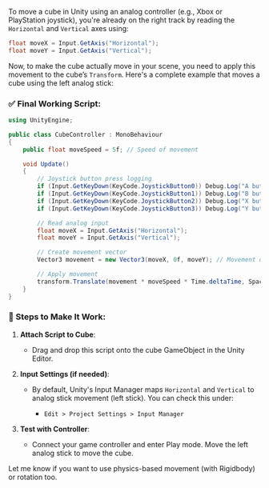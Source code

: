 To move a cube in Unity using an analog controller (e.g., Xbox or PlayStation joystick), you're already on the right track by reading the `Horizontal` and `Vertical` axes using:

```csharp
float moveX = Input.GetAxis("Horizontal");
float moveY = Input.GetAxis("Vertical");
```

Now, to make the cube actually move in your scene, you need to apply this movement to the cube’s `Transform`. Here's a complete example that moves a cube using the left analog stick:

### ✅ Final Working Script:

```csharp
using UnityEngine;

public class CubeController : MonoBehaviour
{
    public float moveSpeed = 5f; // Speed of movement

    void Update()
    {
        // Joystick button press logging
        if (Input.GetKeyDown(KeyCode.JoystickButton0)) Debug.Log("A button pressed");
        if (Input.GetKeyDown(KeyCode.JoystickButton1)) Debug.Log("B button pressed");
        if (Input.GetKeyDown(KeyCode.JoystickButton2)) Debug.Log("X button pressed");
        if (Input.GetKeyDown(KeyCode.JoystickButton3)) Debug.Log("Y button pressed");

        // Read analog input
        float moveX = Input.GetAxis("Horizontal");
        float moveY = Input.GetAxis("Vertical");

        // Create movement vector
        Vector3 movement = new Vector3(moveX, 0f, moveY); // Movement on XZ plane

        // Apply movement
        transform.Translate(movement * moveSpeed * Time.deltaTime, Space.World);
    }
}
```

### 📌 Steps to Make It Work:

1. **Attach Script to Cube**:

   * Drag and drop this script onto the cube GameObject in the Unity Editor.

2. **Input Settings (if needed)**:

   * By default, Unity's Input Manager maps `Horizontal` and `Vertical` to analog stick movement (left stick). You can check this under:

     * `Edit > Project Settings > Input Manager`

3. **Test with Controller**:

   * Connect your game controller and enter Play mode. Move the left analog stick to move the cube.

Let me know if you want to use physics-based movement (with Rigidbody) or rotation too.
